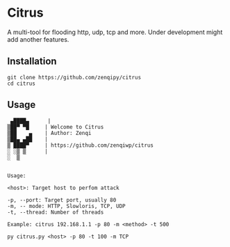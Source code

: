 # Citrus

A multi-tool for flooding http, udp, tcp and more. Under development might add another features.

## Installation

```
git clone https://github.com/zenqipy/citrus
cd citrus
```
## Usage
```
 ▄████▄      |
▒██▀ ▀█     | Welcome to Citrus
▒██    ▄    | Author: Zenqi
▒██▄ ▄██    |
▒ ████▀     | https://github.com/zenqiwp/citrus
░ ░▒ ▒      |
░  ▒


Usage:

<host>: Target host to perfom attack

-p, --port: Target port, usually 80
-m, -- mode: HTTP, Slowloris, TCP, UDP
-t, --thread: Number of threads

Example: citrus 192.168.1.1 -p 80 -m <method> -t 500
```
```
py citrus.py <host> -p 80 -t 100 -m TCP
```
